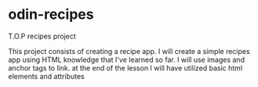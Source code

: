 # odin-recipes
T.O.P recipes project

This project consists of creating a recipe app. I will create a simple recipes app using HTML knowledge that I've learned so far. I will use images and anchor tags to link.
at the end of the lesson I will have utilized basic html
elements and attributes